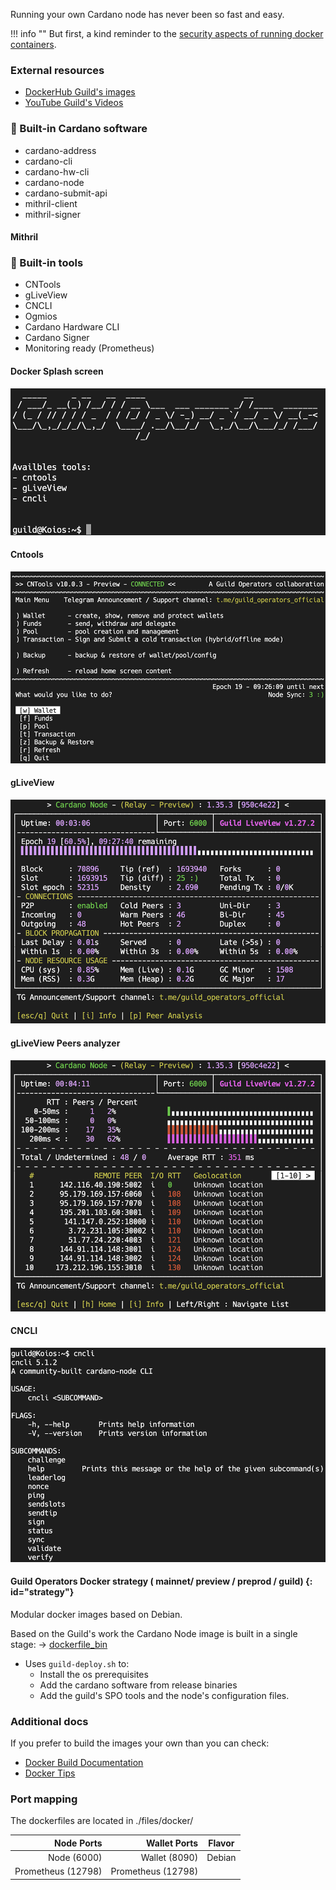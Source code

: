 
Running your own Cardano node has never been so fast and easy.

!!! info ""
    But first, a kind reminder to the [security aspects of running docker containers](../docker/security.md).

### External resources

- [DockerHub Guild's images](https://hub.docker.com/u/cardanocommunity)
- [YouTube Guild's Videos](https://www.youtube.com/channel/UC1eg3ljUWjIHeU0Vpqicj6A)

### 🔔 Built-in Cardano software

- cardano-address
- cardano-cli
- cardano-hw-cli
- cardano-node
- cardano-submit-api
- mithril-client
- mithril-signer

#### Mithril

### 🔔 Built-in tools

- CNTools
- gLiveView
- CNCLI
- Ogmios
- Cardano Hardware CLI
- Cardano Signer
- Monitoring ready (Prometheus)

#### Docker Splash screen

![Docker Splash screen](./imgs/container_splashscreen.png)

#### Cntools 

![CNTools](./imgs/cntools.png)

#### gLiveView

![gLiveView](./imgs/gLiveView.png)

#### gLiveView Peers analyzer 

![gLiveView](./imgs/gLiveView_peers.png)

#### CNCLI

![CNCLI](./imgs/cncli.png)

#### Guild Operators Docker strategy ( mainnet/ preview / preprod / guild)  {: id="strategy"}

Modular docker images based on Debian.

Based on the Guild's work the Cardano Node image is built in a single stage: -> [dockerfile_bin](https://github.com/cardano-community/guild-operators/blob/master/files/docker/node/dockerfile_bin)

- Uses `guild-deploy.sh` to:
  - Install the os prerequisites
  - Add the cardano software from release binaries
  - Add the guild's SPO tools and the node's configuration files.


### Additional docs

If you prefer to build the images your own than you can check:

- [Docker Build Documentation](../docker/build.md)
- [Docker Tips](../docker/tips.md)

### Port mapping

 The dockerfiles are located in ./files/docker/

| Node Ports        |  Wallet Ports      | Flavor        |
| ------------:     | -------------:     |:-------------:|
| Node  (6000)      | Wallet (8090)      | Debian        |
| Prometheus (12798)| Prometheus (12798) |               |
